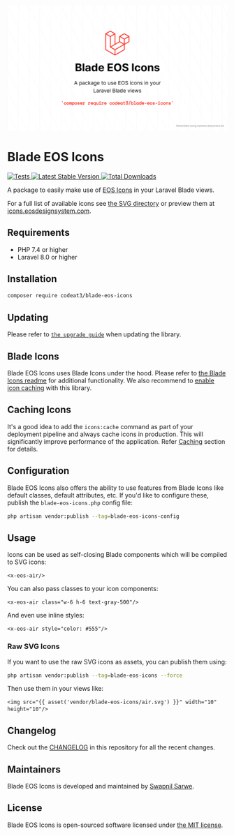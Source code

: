 <p align="center">
    <img src="./socialcard-blade-eos-icons.png" width="1280" title="Social Card Blade EOS Icons">
</p>

# Blade EOS Icons

<a href="https://github.com/codeat3/blade-eos-icons/actions?query=workflow%3ATests">
    <img src="https://github.com/codeat3/blade-eos-icons/workflows/Tests/badge.svg" alt="Tests">
</a>
<a href="https://packagist.org/packages/codeat3/blade-eos-icons">
    <img src="https://img.shields.io/packagist/v/codeat3/blade-eos-icons" alt="Latest Stable Version">
</a>
<a href="https://packagist.org/packages/codeat3/blade-eos-icons">
    <img src="https://img.shields.io/packagist/dt/codeat3/blade-eos-icons" alt="Total Downloads">
</a>

A package to easily make use of [EOS Icons](https://gitlab.com/SUSE-UIUX/eos-icons) in your Laravel Blade views.

For a full list of available icons see [the SVG directory](resources/svg) or preview them at [icons.eosdesignsystem.com](https://icons.eosdesignsystem.com/).

## Requirements

- PHP 7.4 or higher
- Laravel 8.0 or higher

## Installation

```bash
composer require codeat3/blade-eos-icons
```

## Updating

Please refer to [`the upgrade guide`](UPGRADE.md) when updating the library.

## Blade Icons

Blade EOS Icons uses Blade Icons under the hood. Please refer to [the Blade Icons readme](https://github.com/blade-ui-kit/blade-icons) for additional functionality. We also recommend to [enable icon caching](https://github.com/blade-ui-kit/blade-icons#caching) with this library.

## Caching Icons

It's a good idea to add the `icons:cache` command as part of your deployment pipeline and always cache icons in production. This will significantly improve performance of the application. Refer [Caching](https://github.com/driesvints/blade-icons?tab=readme-ov-file#caching) section for details.

## Configuration

Blade EOS Icons also offers the ability to use features from Blade Icons like default classes, default attributes, etc. If you'd like to configure these, publish the `blade-eos-icons.php` config file:

```bash
php artisan vendor:publish --tag=blade-eos-icons-config
```

## Usage

Icons can be used as self-closing Blade components which will be compiled to SVG icons:

```blade
<x-eos-air/>
```

You can also pass classes to your icon components:

```blade
<x-eos-air class="w-6 h-6 text-gray-500"/>
```

And even use inline styles:

```blade
<x-eos-air style="color: #555"/>
```

### Raw SVG Icons

If you want to use the raw SVG icons as assets, you can publish them using:

```bash
php artisan vendor:publish --tag=blade-eos-icons --force
```

Then use them in your views like:

```blade
<img src="{{ asset('vendor/blade-eos-icons/air.svg') }}" width="10" height="10"/>
```

## Changelog

Check out the [CHANGELOG](CHANGELOG.md) in this repository for all the recent changes.

## Maintainers

Blade EOS Icons is developed and maintained by [Swapnil Sarwe](https://swapnilsarwe.com).

## License

Blade EOS Icons is open-sourced software licensed under [the MIT license](LICENSE.md).
